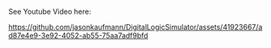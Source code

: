 See Youtube Video here:



https://github.com/jasonkaufmann/DigitalLogicSimulator/assets/41923667/ad87e4e9-3e92-4052-ab55-75aa7adf9bfd



